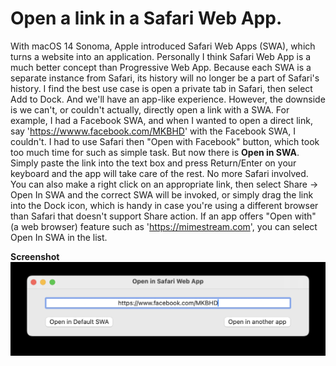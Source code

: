 #  Open a link in a Safari Web App.

With macOS 14 Sonoma, Apple introduced Safari Web Apps (SWA), which turns a website into an application. Personally I think Safari Web App is a much better concept than Progressive Web App. Because each SWA is a separate instance from Safari, its history will no longer be a part of Safari's history. I find the best use case is open a private tab in Safari, then select Add to Dock. And we'll have an app-like experience.
However, the downside is we can't, or couldn't actually, directly open a link with a SWA. For example, I had a Facebook SWA, and when I wanted to open a direct link, say 'https://wwww.facebook.com/MKBHD' with the Facebook SWA, I couldn't. I had to use Safari then "Open with Facebook" button, which took too much time for such as simple task. But now there is **Open in SWA**. Simply paste the link into the text box and press Return/Enter on your keyboard and the app will take care of the rest. No more Safari involved.
You can also make a right click on an appropriate link, then select Share → Open In SWA and the correct SWA will be invoked, or simply drag the link into the Dock icon, which is handy in case you're using a different browser than Safari that doesn't support Share action.
If an app offers "Open with" (a web browser) feature such as 'https://mimestream.com', you can select Open In SWA in the list.

**Screenshot**
![Screenshot](Screenshot.png)
